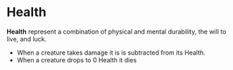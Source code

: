 # Health

**Health** represent a combination of physical and mental durability, the will to live, and luck.

 + When a creature takes damage it is is subtracted from its Health.
 + When a creature drops to 0 Health it dies

